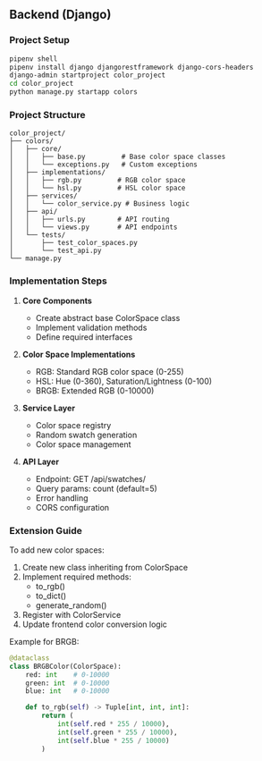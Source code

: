 ## Backend (Django)

### Project Setup

```bash
pipenv shell
pipenv install django djangorestframework django-cors-headers
django-admin startproject color_project
cd color_project
python manage.py startapp colors
```

### Project Structure

```
color_project/
├── colors/
│   ├── core/
│   │   ├── base.py         # Base color space classes
│   │   └── exceptions.py   # Custom exceptions
│   ├── implementations/
│   │   ├── rgb.py         # RGB color space
│   │   └── hsl.py         # HSL color space
│   ├── services/
│   │   └── color_service.py # Business logic
│   ├── api/
│   │   ├── urls.py        # API routing
│   │   └── views.py       # API endpoints
│   └── tests/
│       ├── test_color_spaces.py
│       └── test_api.py
└── manage.py
```

### Implementation Steps

1. **Core Components**

   - Create abstract base ColorSpace class
   - Implement validation methods
   - Define required interfaces

2. **Color Space Implementations**

   - RGB: Standard RGB color space (0-255)
   - HSL: Hue (0-360), Saturation/Lightness (0-100)
   - BRGB: Extended RGB (0-10000)

3. **Service Layer**

   - Color space registry
   - Random swatch generation
   - Color space management

4. **API Layer**
   - Endpoint: GET /api/swatches/
   - Query params: count (default=5)
   - Error handling
   - CORS configuration

### Extension Guide

To add new color spaces:

1. Create new class inheriting from ColorSpace
2. Implement required methods:
   - to_rgb()
   - to_dict()
   - generate_random()
3. Register with ColorService
4. Update frontend color conversion logic

Example for BRGB:

```python
@dataclass
class BRGBColor(ColorSpace):
    red: int    # 0-10000
    green: int  # 0-10000
    blue: int   # 0-10000

    def to_rgb(self) -> Tuple[int, int, int]:
        return (
            int(self.red * 255 / 10000),
            int(self.green * 255 / 10000),
            int(self.blue * 255 / 10000)
        )
```
